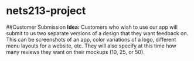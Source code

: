 # nets213-project

##Customer Submission
**Idea:** Customers who wish to use our app will submit to us two separate versions of a design that they want feedback on. This can be screenshots of an app, color variations of a logo, different menu layouts for a website, etc. They will also specify at this time how many reviews they want on their mockups (10, 25, or 50).